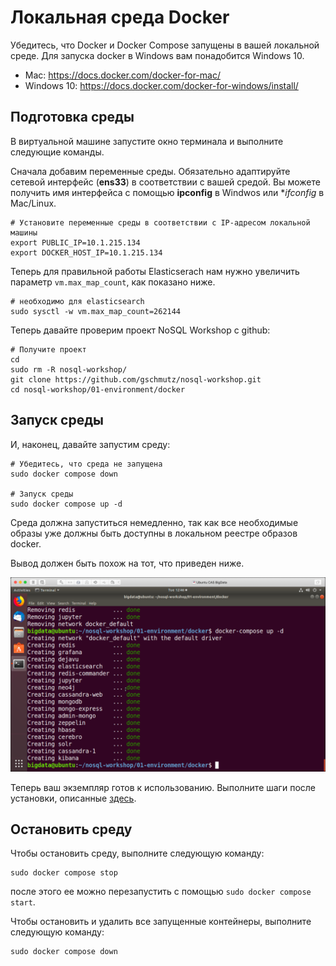 # Локальная среда Docker

Убедитесь, что Docker и Docker Compose запущены в вашей локальной среде. Для запуска docker в Windows вам понадобится Windows 10.

* Mac: <https://docs.docker.com/docker-for-mac/>
* Windows 10: <https://docs.docker.com/docker-for-windows/install/>

## Подготовка среды

В виртуальной машине запустите окно терминала и выполните следующие команды.

Сначала добавим переменные среды. Обязательно адаптируйте сетевой интерфейс (**ens33**) в соответствии с вашей средой. Вы можете получить имя интерфейса с помощью **ipconfig** в Windwos или **ifconfig* в Mac/Linux.

```
# Установите переменные среды в соответствии с IP-адресом локальной машины
export PUBLIC_IP=10.1.215.134
export DOCKER_HOST_IP=10.1.215.134
```

Теперь для правильной работы Elasticserach нам нужно увеличить параметр `vm.max_map_count`, как показано ниже.

```
# необходимо для elasticsearch
sudo sysctl -w vm.max_map_count=262144
```

Теперь давайте проверим проект NoSQL Workshop с github:

```
# Получите проект
cd
sudo rm -R nosql-workshop/
git clone https://github.com/gschmutz/nosql-workshop.git
cd nosql-workshop/01-environment/docker
```

## Запуск среды

И, наконец, давайте запустим среду:

```
# Убедитесь, что среда не запущена
sudo docker compose down

# Запуск среды
sudo docker compose up -d
```

Среда должна запуститься немедленно, так как все необходимые образы уже должны быть доступны в локальном реестре образов docker.

Вывод должен быть похож на тот, что приведен ниже.

![Alt ​​Image Text](./images/start-env-docker.png "StartDocker")

Теперь ваш экземпляр готов к использованию. Выполните шаги после установки, описанные [здесь](README.md).

## Остановить среду

Чтобы остановить среду, выполните следующую команду:

```
sudo docker compose stop
```

после этого ее можно перезапустить с помощью `sudo docker compose start`.

Чтобы остановить и удалить все запущенные контейнеры, выполните следующую команду:

```
sudo docker compose down
```
